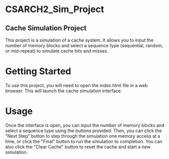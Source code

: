# CSARCH2_Sim_Project
## Cache Simulation Project ##
This project is a simulation of a cache system. It allows you to input the number of memory blocks and select a sequence type (sequential, random, or mid-repeat) to simulate cache hits and misses.
# Getting Started ##
To use this project, you will need to open the index.html file in a web browser. This will launch the cache simulation interface.
# Usage ##
Once the interface is open, you can input the number of memory blocks and select a sequence type using the buttons provided. Then, you can click the "Next Step" button to step through the simulation one memory access at a time, or click the "Final" button to run the simulation to completion. You can also click the "Clear Cache" button to reset the cache and start a new simulation.
